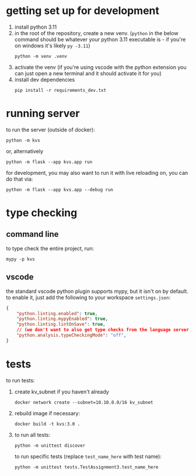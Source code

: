 # getting set up for development
1. install python 3.11
1. in the root of the repository, create a new venv. (`python` in the below command should be
   whatever your python 3.11 executable is - if you're on windows it's likely `py -3.11`)
   ```
   python -m venv .venv
   ```
1. activate the venv (if you're using vscode with the python extension you can just open a new
   terminal and it should activate it for you)
1. install dev dependencies
   ```
   pip install -r requirements_dev.txt
   ```

# running server
to run the server (outside of docker):
```
python -m kvs
```
or, alternatively
```
python -m flask --app kvs.app run
```
for development, you may also want to run it with live reloading on, you can do that via:
```
python -m flask --app kvs.app --debug run
```

# type checking
## command line
to type check the entire project, run:
```
mypy -p kvs
```

## vscode
the standard vscode python plugin supports mypy, but it isn't on by default. to enable it, just add
the following to your workspace `settings.json`:
```json
{
    "python.linting.enabled": true,
    "python.linting.mypyEnabled": true,
    "python.linting.lintOnSave": true,
    // (we don't want to also get type checks from the language server, just from mypy)
    "python.analysis.typeCheckingMode": "off",
}
```

# tests
to run tests:
1. create kv_subnet if you haven't already
   ```
   docker network create --subnet=10.10.0.0/16 kv_subnet
   ```
1. rebuild image if necessary:
   ```
   docker build -t kvs:3.0 .
   ```
1. to run all tests:
   ```
   python -m unittest discover
   ```
   to run specific tests (replace `test_name_here` with test name):
   ```
   python -m unittest tests.TestAssignment3.test_name_here
   ```

